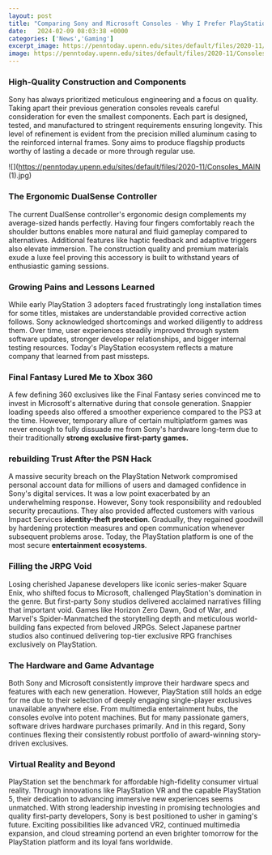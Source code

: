 ```yaml
---
layout: post
title: "Comparing Sony and Microsoft Consoles - Why I Prefer PlayStation"
date:   2024-02-09 08:03:38 +0000
categories: ['News','Gaming']
excerpt_image: https://penntoday.upenn.edu/sites/default/files/2020-11/Consoles_MAIN (1).jpg
image: https://penntoday.upenn.edu/sites/default/files/2020-11/Consoles_MAIN (1).jpg
---
```


### **High-Quality Construction and Components** 
Sony has always prioritized meticulous engineering and a focus on quality. Taking apart their previous generation consoles reveals careful consideration for even the smallest components. Each part is designed, tested, and manufactured to stringent requirements ensuring longevity. This level of refinement is evident from the precision milled aluminum casing to the reinforced internal frames. Sony aims to produce flagship products worthy of lasting a decade or more through regular use. 

![](https://penntoday.upenn.edu/sites/default/files/2020-11/Consoles_MAIN (1).jpg)
### **The Ergonomic DualSense Controller**
The current DualSense controller's ergonomic design complements my average-sized hands perfectly. Having four fingers comfortably reach the shoulder buttons enables more natural and fluid gameplay compared to alternatives. Additional features like haptic feedback and adaptive triggers also elevate immersion. The construction quality and premium materials exude a luxe feel proving this accessory is built to withstand years of enthusiastic gaming sessions. 
### **Growing Pains and Lessons Learned**  
While early PlayStation 3 adopters faced frustratingly long installation times for some titles, mistakes are understandable provided corrective action follows. Sony acknowledged shortcomings and worked diligently to address them. Over time, user experiences steadily improved through system software updates, stronger developer relationships, and bigger internal testing resources. Today's PlayStation ecosystem reflects a mature company that learned from past missteps.
### **Final Fantasy Lured Me to Xbox 360**
A few defining 360 exclusives like the Final Fantasy series convinced me to invest in Microsoft's alternative during that console generation. Snappier loading speeds also offered a smoother experience compared to the PS3 at the time. However, temporary allure of certain multiplatform games was never enough to fully dissuade me from Sony's hardware long-term due to their traditionally **strong exclusive first-party games.**
### **rebuilding Trust After the PSN Hack** 
A massive security breach on the PlayStation Network compromised personal account data for millions of users and damaged confidence in Sony's digital services. It was a low point exacerbated by an underwhelming response. However, Sony took responsibility and redoubled security precautions. They also provided affected customers with various Impact Services **identity-theft protection**. Gradually, they regained goodwill by hardening protection measures and open communication whenever subsequent problems arose. Today, the PlayStation platform is one of the most secure **entertainment ecosystems**.
### **Filling the JRPG Void**
Losing cherished Japanese developers like iconic series-maker Square Enix, who shifted focus to Microsoft, challenged PlayStation's domination in the genre. But first-party Sony studios delivered acclaimed narratives filling that important void. Games like Horizon Zero Dawn, God of War, and Marvel's Spider-Manmatched the storytelling depth and meticulous world-building fans expected from beloved JRPGs. Select Japanese partner studios also continued delivering top-tier exclusive RPG franchises exclusively on PlayStation.
### **The Hardware and Game Advantage**
Both Sony and Microsoft consistently improve their hardware specs and features with each new generation. However, PlayStation still holds an edge for me due to their selection of deeply engaging single-player exclusives unavailable anywhere else. From multimedia entertainment hubs, the consoles evolve into potent machines. But for many passionate gamers, software drives hardware purchases primarily. And in this regard, Sony continues flexing their consistently robust portfolio of award-winning story-driven exclusives. 
### **Virtual Reality and Beyond**
PlayStation set the benchmark for affordable high-fidelity consumer virtual reality. Through innovations like PlayStation VR and the capable PlayStation 5, their dedication to advancing immersive new experiences seems unmatched. With strong leadership investing in promising technologies and quality first-party developers, Sony is best positioned to usher in gaming's future. Exciting possibilities like advanced VR2, continued multimedia expansion, and cloud streaming portend an even brighter tomorrow for the PlayStation platform and its loyal fans worldwide.